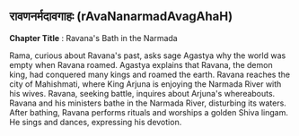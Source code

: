## रावणनर्मदावगाहः (rAvaNanarmadAvagAhaH)
**Chapter Title** : Ravana's Bath in the Narmada

Rama, curious about Ravana's past, asks sage Agastya why the world was empty when Ravana roamed. Agastya explains that Ravana, the demon king, had conquered many kings and roamed the earth. Ravana reaches the city of Mahishmati, where King Arjuna is enjoying the Narmada River with his wives. Ravana, seeking battle, inquires about Arjuna's whereabouts. Ravana and his ministers bathe in the Narmada River, disturbing its waters. After bathing, Ravana performs rituals and worships a golden Shiva lingam. He sings and dances, expressing his devotion.